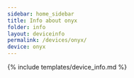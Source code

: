 ```yaml
---
sidebar: home_sidebar
title: Info about onyx
folder: info
layout: deviceinfo
permalink: /devices/onyx/
device: onyx
---
```

{% include templates/device_info.md %}
